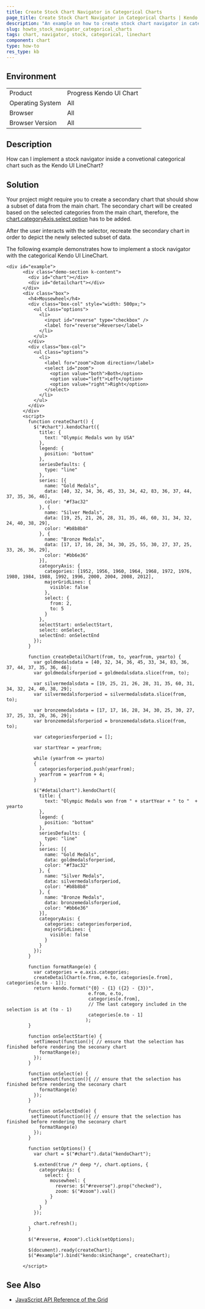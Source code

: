 ```yaml
---
title: Create Stock Chart Navigator in Categorical Charts
page_title: Create Stock Chart Navigator in Categorical Charts | Kendo UI Chart for jQuery
description: "An example on how to create stock chart navigator in categorical charts in the Kendo UI Chart for jQuery."
slug: howto_stock_navigator_categorical_charts
tags: chart, navigator, stock, categorical, linechart
component: chart
type: how-to
res_type: kb
---
```


## Environment

<table>
 <tr>
  <td>Product</td>
  <td>Progress Kendo UI Chart</td>
 </tr>
 <tr>
  <td>Operating System</td>
  <td>All</td>
 </tr>
 <tr>
  <td>Browser</td>
  <td>All</td>
 </tr>
 <tr>
  <td>Browser Version</td>
  <td>All</td>
 </tr>
</table>

## Description

How can I implement a stock navigator inside a convetional categorical chart such as the Kendo UI LineChart?

## Solution

Your project might require you to create a secondary chart that should show a subset of data from the main chart. The secondary chart will be created based on the selected categories from the main chart, therefore, the [chart.categoryAxis.select option](https://docs.telerik.com/kendo-ui/api/javascript/dataviz/ui/chart/configuration/categoryaxis.select#categoryaxisselect) has to be added.

After the user interacts with the selector, recreate the secondary chart in order to depict the newly selected subset of data.

The following example demonstrates how to implement a stock navigator with the categorical Kendo UI LineChart.

```dojo
<div id="example">
      <div class="demo-section k-content">
        <div id="chart"></div>
        <div id="detailchart"></div>
      </div>
      <div class="box">
        <h4>Mousewheel</h4>
        <div class="box-col" style="width: 500px;">
          <ul class="options">
            <li>
              <input id="reverse" type="checkbox" />
              <label for="reverse">Reverse</label>
            </li>
          </ul>
        </div>
        <div class="box-col">
          <ul class="options">
            <li>
              <label for="zoom">Zoom direction</label>
              <select id="zoom">
                <option value="both">Both</option>
                <option value="left">Left</option>
                <option value="right">Right</option>
              </select>
            </li>
          </ul>
        </div>
      </div>
      <script>
        function createChart() {
          $("#chart").kendoChart({
            title: {
              text: "Olympic Medals won by USA"
            },
            legend: {
              position: "bottom"
            },
            seriesDefaults: {
              type: "line"
            },
            series: [{
              name: "Gold Medals",
              data: [40, 32, 34, 36, 45, 33, 34, 42, 83, 36, 37, 44, 37, 35, 36, 46],
              color: "#f3ac32"
            }, {
              name: "Silver Medals",
              data: [19, 25, 21, 26, 28, 31, 35, 46, 60, 31, 34, 32, 24, 40, 38, 29],
              color: "#b8b8b8"
            }, {
              name: "Bronze Medals",
              data: [17, 17, 16, 28, 34, 30, 25, 55, 30, 27, 37, 25, 33, 26, 36, 29],
              color: "#bb6e36"
            }],
            categoryAxis: {
              categories: [1952, 1956, 1960, 1964, 1968, 1972, 1976, 1980, 1984, 1988, 1992, 1996, 2000, 2004, 2008, 2012],
              majorGridLines: {
                visible: false
              },
              select: {
                from: 2,
                to: 5
              }
            },
            selectStart: onSelectStart,
            select: onSelect,
            selectEnd: onSelectEnd
          });
        }

        function createDetailChart(from, to, yearfrom, yearto) {
          var goldmedalsdata = [40, 32, 34, 36, 45, 33, 34, 83, 36, 37, 44, 37, 35, 36, 46];
          var goldmedalsforperiod = goldmedalsdata.slice(from, to);

          var silvermedalsdata = [19, 25, 21, 26, 28, 31, 35, 60, 31, 34, 32, 24, 40, 38, 29];
          var silvermedalsforperiod = silvermedalsdata.slice(from, to);

          var bronzemedalsdata = [17, 17, 16, 28, 34, 30, 25, 30, 27, 37, 25, 33, 26, 36, 29];
          var bronzemedalsforperiod = bronzemedalsdata.slice(from, to);

          var categoriesforperiod = [];

          var startYear = yearfrom;

          while (yearfrom <= yearto)
          {
            categoriesforperiod.push(yearfrom);
            yearfrom = yearfrom + 4;
          }

          $("#detailchart").kendoChart({
            title: {
              text: "Olympic Medals won from " + startYear + " to "  + yearto
            },
            legend: {
              position: "bottom"
            },
            seriesDefaults: {
              type: "line"
            },
            series: [{
              name: "Gold Medals",
              data: goldmedalsforperiod,
              color: "#f3ac32"
            }, {
              name: "Silver Medals",
              data: silvermedalsforperiod,
              color: "#b8b8b8"
            }, {
              name: "Bronze Medals",
              data: bronzemedalsforperiod,
              color: "#bb6e36"
            }],
            categoryAxis: {
              categories: categoriesforperiod,
              majorGridLines: {
                visible: false
              }
            }
          });
        }

        function formatRange(e) {
          var categories = e.axis.categories;
          createDetailChart(e.from, e.to, categories[e.from], categories[e.to - 1]);
          return kendo.format("{0} - {1} ({2} - {3})",
                              e.from, e.to,
                              categories[e.from],
                              // The last category included in the selection is at (to - 1)
                              categories[e.to - 1]
                             );
        }

        function onSelectStart(e) {
          setTimeout(function(){ // ensure that the selection has finished before rendering the seconary chart
            formatRange(e);
          });
        }

        function onSelect(e) {
         setTimeout(function(){ // ensure that the selection has finished before rendering the seconary chart
            formatRange(e)
          });
        }

        function onSelectEnd(e) { 
         setTimeout(function(){ // ensure that the selection has finished before rendering the seconary chart
            formatRange(e)
          });
        }

        function setOptions() {
          var chart = $("#chart").data("kendoChart");

          $.extend(true /* deep */, chart.options, {
            categoryAxis: {
              select: {
                mousewheel: {
                  reverse: $("#reverse").prop("checked"),
                  zoom: $("#zoom").val()
                }
              }
            }
          });

          chart.refresh();
        }

        $("#reverse, #zoom").click(setOptions);

        $(document).ready(createChart);
        $("#example").bind("kendo:skinChange", createChart);

      </script>
```

## See Also

* [JavaScript API Reference of the Grid](/api/javascript/dataviz/ui/chart)
